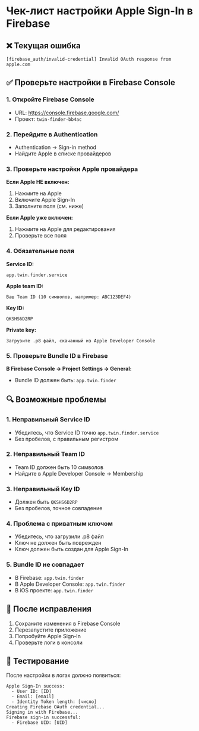 # Чек-лист настройки Apple Sign-In в Firebase

## ❌ Текущая ошибка
```
[firebase_auth/invalid-credential] Invalid OAuth response from apple.com
```

## ✅ Проверьте настройки в Firebase Console

### 1. Откройте Firebase Console
- URL: https://console.firebase.google.com/
- Проект: `twin-finder-bb4ac`

### 2. Перейдите в Authentication
- Authentication → Sign-in method
- Найдите Apple в списке провайдеров

### 3. Проверьте настройки Apple провайдера

**Если Apple НЕ включен:**
1. Нажмите на Apple
2. Включите Apple Sign-In
3. Заполните поля (см. ниже)

**Если Apple уже включен:**
1. Нажмите на Apple для редактирования
2. Проверьте все поля

### 4. Обязательные поля

**Service ID:**
```
app.twin.finder.service
```

**Apple team ID:**
```
Ваш Team ID (10 символов, например: ABC123DEF4)
```

**Key ID:**
```
QKSHS6D2RP
```

**Private key:**
```
Загрузите .p8 файл, скачанный из Apple Developer Console
```

### 5. Проверьте Bundle ID в Firebase

**В Firebase Console → Project Settings → General:**
- Bundle ID должен быть: `app.twin.finder`

## 🔍 Возможные проблемы

### 1. Неправильный Service ID
- Убедитесь, что Service ID точно `app.twin.finder.service`
- Без пробелов, с правильным регистром

### 2. Неправильный Team ID
- Team ID должен быть 10 символов
- Найдите в Apple Developer Console → Membership

### 3. Неправильный Key ID
- Должен быть `QKSHS6D2RP`
- Без пробелов, точное совпадение

### 4. Проблема с приватным ключом
- Убедитесь, что загрузили .p8 файл
- Ключ не должен быть поврежден
- Ключ должен быть создан для Apple Sign-In

### 5. Bundle ID не совпадает
- В Firebase: `app.twin.finder`
- В Apple Developer Console: `app.twin.finder`
- В iOS проекте: `app.twin.finder`

## 🚀 После исправления

1. Сохраните изменения в Firebase Console
2. Перезапустите приложение
3. Попробуйте Apple Sign-In
4. Проверьте логи в консоли

## 📱 Тестирование

После настройки в логах должно появиться:
```
Apple Sign-In success:
  - User ID: [ID]
  - Email: [email]
  - Identity Token length: [число]
Creating Firebase OAuth credential...
Signing in with Firebase...
Firebase sign-in successful:
  - Firebase UID: [UID]
```
